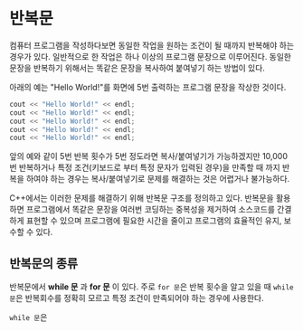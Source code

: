 # 반복문 

컴퓨터 프로그램을 작성하다보면 동일한 작업을 원하는 조건이 될 때까지 반복해야 하는 경우가 있다. 
일반적으로 한 작업은 하나 이상의 프로그램 문장으로 이루어진다. 동일한 문장을 반복하기 위해서는 똑같은 문장을 복사하여 붙여넣기 하는 방법이 있다. 

아래의 예는 "Hello World!"를 화면에 5번 출력하는 프로그램 문장을 작상한 것이다.

```C++
cout << "Hello World!" << endl;
cout << "Hello World!" << endl;
cout << "Hello World!" << endl;
cout << "Hello World!" << endl;
cout << "Hello World!" << endl;
```

앞의 예와 같이 5번 반복 횟수가 5번 정도라면 복사\/붙여넣기가 가능하겠지만 10,000번 반복하거나 특정 조건(키보드로 부터 특정 문자가 입력된 경우)을
만족할 때 까지 반복을 하여야 하는 경우는 복사\/붙여넣기로 문제를 해결하는 것은 어렵거나 불가능하다. 

C++에서는 이러한 문제를 해결하기 위해 반복문 구조를 정의하고 있다. 반복문을 활용하면 프로그램에서 똑같은 문장을 여러번 코딩하는 
중복성을 제거하여 소스코드를 간결하게 표현할 수 있으며 프로그램에 필요한 시간을 줄이고 프로그램의 효율적인 유지, 보수할 수 있다.  


## 반복문의 종류 

반복문에서 **while 문** 과 **for 문** 이 있다. 주로 ```for 문```은 반복 횟수을 알고 있을 때 ```while 문```은 반복회수를 
정확히 모르고 특정 조건이 만족되어야 하는 경우에 사용한다. 
 

```while 문```은  
